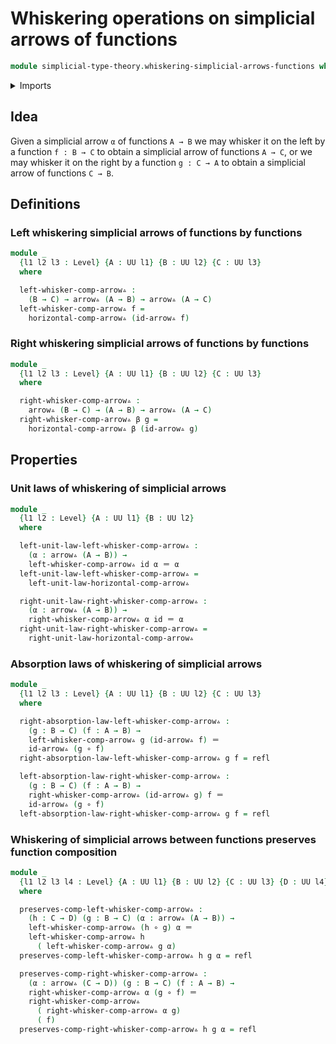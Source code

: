# Whiskering operations on simplicial arrows of functions

```agda
module simplicial-type-theory.whiskering-simplicial-arrows-functions where
```

<details><summary>Imports</summary>

```agda
open import foundation.action-on-identifications-functions
open import foundation.cartesian-product-types
open import foundation.dependent-pair-types
open import foundation.equality-cartesian-product-types
open import foundation.equality-dependent-pair-types
open import foundation.equivalences
open import foundation.function-extensionality
open import foundation.function-types
open import foundation.functoriality-cartesian-product-types
open import foundation.functoriality-dependent-pair-types
open import foundation.homotopies
open import foundation.identity-types
open import foundation.retractions
open import foundation.sections
open import foundation.type-arithmetic-dependent-function-types
open import foundation.type-theoretic-principle-of-choice
open import foundation.universe-levels

open import orthogonal-factorization-systems.extensions-maps

open import simplicial-type-theory.directed-edges
open import simplicial-type-theory.directed-interval-type
open import simplicial-type-theory.horizontal-composition-simplicial-arrows-functions
open import simplicial-type-theory.simplicial-arrows
```

</details>

## Idea

Given a simplicial arrow `α` of functions `A → B` we may whisker it on the left
by a function `f : B → C` to obtain a simplicial arrow of functions `A → C`, or
we may whisker it on the right by a function `g : C → A` to obtain a simplicial
arrow of functions `C → B`.

## Definitions

### Left whiskering simplicial arrows of functions by functions

```agda
module _
  {l1 l2 l3 : Level} {A : UU l1} {B : UU l2} {C : UU l3}
  where

  left-whisker-comp-arrow▵ :
    (B → C) → arrow▵ (A → B) → arrow▵ (A → C)
  left-whisker-comp-arrow▵ f =
    horizontal-comp-arrow▵ (id-arrow▵ f)
```

### Right whiskering simplicial arrows of functions by functions

```agda
module _
  {l1 l2 l3 : Level} {A : UU l1} {B : UU l2} {C : UU l3}
  where

  right-whisker-comp-arrow▵ :
    arrow▵ (B → C) → (A → B) → arrow▵ (A → C)
  right-whisker-comp-arrow▵ β g =
    horizontal-comp-arrow▵ β (id-arrow▵ g)
```

## Properties

### Unit laws of whiskering of simplicial arrows

```agda
module _
  {l1 l2 : Level} {A : UU l1} {B : UU l2}
  where

  left-unit-law-left-whisker-comp-arrow▵ :
    (α : arrow▵ (A → B)) →
    left-whisker-comp-arrow▵ id α ＝ α
  left-unit-law-left-whisker-comp-arrow▵ =
    left-unit-law-horizontal-comp-arrow▵

  right-unit-law-right-whisker-comp-arrow▵ :
    (α : arrow▵ (A → B)) →
    right-whisker-comp-arrow▵ α id ＝ α
  right-unit-law-right-whisker-comp-arrow▵ =
    right-unit-law-horizontal-comp-arrow▵
```

### Absorption laws of whiskering of simplicial arrows

```agda
module _
  {l1 l2 l3 : Level} {A : UU l1} {B : UU l2} {C : UU l3}
  where

  right-absorption-law-left-whisker-comp-arrow▵ :
    (g : B → C) (f : A → B) →
    left-whisker-comp-arrow▵ g (id-arrow▵ f) ＝
    id-arrow▵ (g ∘ f)
  right-absorption-law-left-whisker-comp-arrow▵ g f = refl

  left-absorption-law-right-whisker-comp-arrow▵ :
    (g : B → C) (f : A → B) →
    right-whisker-comp-arrow▵ (id-arrow▵ g) f ＝
    id-arrow▵ (g ∘ f)
  left-absorption-law-right-whisker-comp-arrow▵ g f = refl
```

### Whiskering of simplicial arrows between functions preserves function composition

```agda
module _
  {l1 l2 l3 l4 : Level} {A : UU l1} {B : UU l2} {C : UU l3} {D : UU l4}
  where

  preserves-comp-left-whisker-comp-arrow▵ :
    (h : C → D) (g : B → C) (α : arrow▵ (A → B)) →
    left-whisker-comp-arrow▵ (h ∘ g) α ＝
    left-whisker-comp-arrow▵ h
      ( left-whisker-comp-arrow▵ g α)
  preserves-comp-left-whisker-comp-arrow▵ h g α = refl

  preserves-comp-right-whisker-comp-arrow▵ :
    (α : arrow▵ (C → D)) (g : B → C) (f : A → B) →
    right-whisker-comp-arrow▵ α (g ∘ f) ＝
    right-whisker-comp-arrow▵
      ( right-whisker-comp-arrow▵ α g)
      ( f)
  preserves-comp-right-whisker-comp-arrow▵ h g α = refl
```

